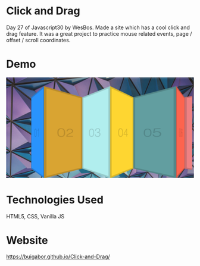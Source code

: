 # Click and Drag

Day 27 of Javascript30 by WesBos. Made a site which has a cool click and drag feature. It was a great project to practice mouse related events, page / offset / scroll coordinates.

# Demo

<img src="images/Demo.png">

# Technologies Used

HTML5, CSS, Vanilla JS

# Website

https://buigabor.github.io/Click-and-Drag/
